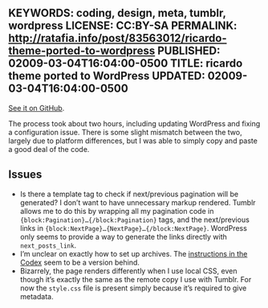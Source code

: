 KEYWORDS: coding, design, meta, tumblr, wordpress
LICENSE: CC:BY-SA
PERMALINK: http://ratafia.info/post/83563012/ricardo-theme-ported-to-wordpress
PUBLISHED: 02009-03-04T16:04:00-0500
TITLE: ricardo theme ported to WordPress
UPDATED: 02009-03-04T16:04:00-0500
--
[See it on GitHub][gh].

 [gh]: http://github.com/stilist/ratafiacurrant/tree/master/themes/ricardo-wp

The process took about two hours, including updating WordPress and fixing
a configuration issue. There is some slight mismatch between the two, largely
due to platform differences, but I was able to simply copy and paste a good
deal of the code.

## Issues

* Is there a template tag to check if next/previous pagination will be
generated? I don’t want to have unnecessary markup rendered. Tumblr allows me
to do this by wrapping all my pagination code in
`{block:Pagination}…{/block:Pagination}` tags, and the next/previous links in
`{block:NextPage}…{NextPage}…{/block:NextPage}`. WordPress only seems to
provide a way to generate the links directly with `next_posts_link`.
* I’m unclear on exactly how to set up archives. The
[instructions in the Codex][wpcar] seem to be a version behind.
* Bizarrely, the page renders differently when I use local
<abbr class='smallcaps'>CSS</abbr>, even though it’s exactly the same as the
remote copy I use with Tumblr. For now the `style.css` file is present simply
because it’s required to give metadata.

 [wpcar]: http://codex.wordpress.org/Creating_an_Archive_Index "‘Creating an Archive Index’"
